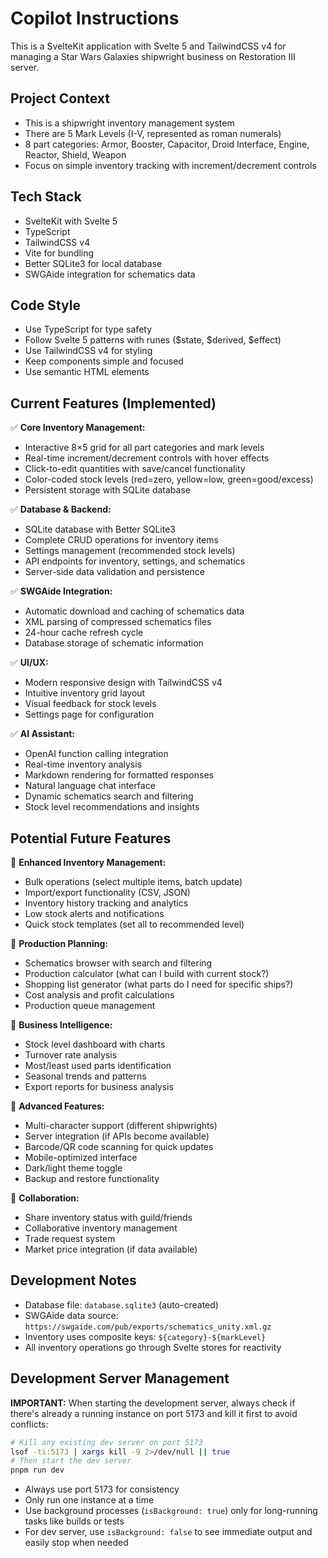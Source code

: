 # Copilot Instructions

<!-- Use this file to provide workspace-specific custom instructions to Copilot. For more details, visit https://code.visualstudio.com/docs/copilot/copilot-customization#_use-a-githubcopilotinstructionsmd-file -->

This is a SvelteKit application with Svelte 5 and TailwindCSS v4 for managing a Star Wars Galaxies shipwright business on Restoration III server.

## Project Context

- This is a shipwright inventory management system
- There are 5 Mark Levels (I-V, represented as roman numerals)
- 8 part categories: Armor, Booster, Capacitor, Droid Interface, Engine, Reactor, Shield, Weapon
- Focus on simple inventory tracking with increment/decrement controls

## Tech Stack

- SvelteKit with Svelte 5
- TypeScript
- TailwindCSS v4
- Vite for bundling
- Better SQLite3 for local database
- SWGAide integration for schematics data

## Code Style

- Use TypeScript for type safety
- Follow Svelte 5 patterns with runes ($state, $derived, $effect)
- Use TailwindCSS v4 for styling
- Keep components simple and focused
- Use semantic HTML elements

## Current Features (Implemented)

✅ **Core Inventory Management:**

- Interactive 8×5 grid for all part categories and mark levels
- Real-time increment/decrement controls with hover effects
- Click-to-edit quantities with save/cancel functionality
- Color-coded stock levels (red=zero, yellow=low, green=good/excess)
- Persistent storage with SQLite database

✅ **Database & Backend:**

- SQLite database with Better SQLite3
- Complete CRUD operations for inventory items
- Settings management (recommended stock levels)
- API endpoints for inventory, settings, and schematics
- Server-side data validation and persistence

✅ **SWGAide Integration:**

- Automatic download and caching of schematics data
- XML parsing of compressed schematics files
- 24-hour cache refresh cycle
- Database storage of schematic information

✅ **UI/UX:**

- Modern responsive design with TailwindCSS v4
- Intuitive inventory grid layout
- Visual feedback for stock levels
- Settings page for configuration

✅ **AI Assistant:**

- OpenAI function calling integration
- Real-time inventory analysis
- Markdown rendering for formatted responses
- Natural language chat interface
- Dynamic schematics search and filtering
- Stock level recommendations and insights

## Potential Future Features

🔄 **Enhanced Inventory Management:**

- Bulk operations (select multiple items, batch update)
- Import/export functionality (CSV, JSON)
- Inventory history tracking and analytics
- Low stock alerts and notifications
- Quick stock templates (set all to recommended level)

🔄 **Production Planning:**

- Schematics browser with search and filtering
- Production calculator (what can I build with current stock?)
- Shopping list generator (what parts do I need for specific ships?)
- Cost analysis and profit calculations
- Production queue management

🔄 **Business Intelligence:**

- Stock level dashboard with charts
- Turnover rate analysis
- Most/least used parts identification
- Seasonal trends and patterns
- Export reports for business analysis

🔄 **Advanced Features:**

- Multi-character support (different shipwrights)
- Server integration (if APIs become available)
- Barcode/QR code scanning for quick updates
- Mobile-optimized interface
- Dark/light theme toggle
- Backup and restore functionality

🔄 **Collaboration:**

- Share inventory status with guild/friends
- Collaborative inventory management
- Trade request system
- Market price integration (if data available)

## Development Notes

- Database file: `database.sqlite3` (auto-created)
- SWGAide data source: `https://swgaide.com/pub/exports/schematics_unity.xml.gz`
- Inventory uses composite keys: `${category}-${markLevel}`
- All inventory operations go through Svelte stores for reactivity

## Development Server Management

**IMPORTANT:** When starting the development server, always check if there's already a running instance on port 5173 and kill it first to avoid conflicts:

```bash
# Kill any existing dev server on port 5173
lsof -ti:5173 | xargs kill -9 2>/dev/null || true
# Then start the dev server
pnpm run dev
```

- Always use port 5173 for consistency
- Only run one instance at a time
- Use background processes (`isBackground: true`) only for long-running tasks like builds or tests
- For dev server, use `isBackground: false` to see immediate output and easily stop when needed

